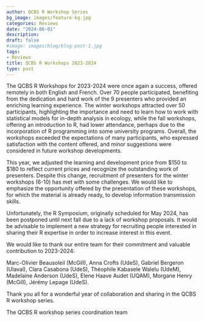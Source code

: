```yaml
---
author: QCBS R Workshop Series
bg_image: images/feature-bg.jpg
categories: Reviews
date: "2024-06-01"
description: 
draft: false
#image: images/blog/blog-post-1.jpg
tags:
- Reviews
title: QCBS R Workshops 2023-2024
type: post
---
```


The QCBS R Workshops for 2023-2024 were once again a success, offered remotely in both English and French. Over 70 people participated, benefiting from the dedication and hard work of the 9 presenters who provided an enriching learning experience. The winter workshops attracted over 50 participants, highlighting the importance and need to learn how to work with statistical models for in-depth analysis in ecology, while the fall workshops, offering an introduction to R, had lower attendance, perhaps due to the incorporation of R programming into some university programs. Overall, the workshops exceeded the expectations of many participants, who expressed satisfaction with the content offered, and minor suggestions were considered in future workshop developments. 

This year, we adjusted the learning and development price from \$150 to \$180 to reflect current prices and recognize the outstanding work of presenters. Despite this change, recruitment of presenters for the winter workshops (6-10) has met with some challenges. We would like to emphasize the opportunity offered by the presentation of these workshops, for which the material is already ready, to develop information transmission skills.

Unfortunately, the R Symposium, originally scheduled for May 2024, has been postponed until next fall due to a lack of workshop proposals. It would be advisable to implement a new strategy for recruiting people interested in sharing their R expertise in order to increase interest in this event.

We would like to thank our entire team for their commitment and valuable contribution to 2023-2024: 

Marc-Olivier Beausoleil (McGill), Anna Crofts (UdeS), Gabriel Bergeron (Ulaval), Clara Casabona (UdeS), Théophile Kabasele Walelu (UdeM), Madelaine Anderson (UdeS), Elene Haave Audet (UQAM), Morgane Henry (McGill), Jérémy Lepage (UdeS). 

Thank you all for a wonderful year of collaboration and sharing in the QCBS R workshop series.

The QCBS R workshop series coordination team


